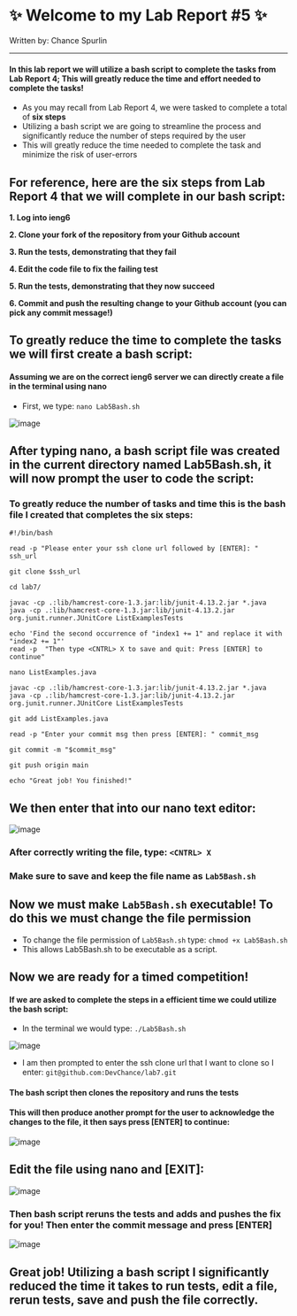 # **✨ Welcome to my Lab Report #5 ✨** 

Written by: Chance Spurlin

------------------------------------

#### **In this lab report we will utilize a bash script to complete the tasks from Lab Report 4; This will greatly reduce the time and effort needed to complete the tasks!**

 * As you may recall from Lab Report 4, we were tasked to complete a total of **six steps**
 * Utilizing a bash script we are going to streamline the process and significantly reduce the number of steps required by the user
 * This will greatly reduce the time needed to complete the task and minimize the risk of user-errors

## For reference, here are the **six steps** from Lab Report 4 that we will complete in our bash script:

**1. Log into ieng6**

**2. Clone your fork of the repository from your Github account**

**3. Run the tests, demonstrating that they fail**

**4. Edit the code file to fix the failing test**

**5. Run the tests, demonstrating that they now succeed**

**6. Commit and push the resulting change to your Github account (you can pick any commit message!)**



## To greatly reduce the time to complete the tasks we will first create a bash script:

#### Assuming we are on the correct ieng6 server we can directly create a file in the terminal using nano

- First, we type: `nano Lab5Bash.sh`

![image](https://user-images.githubusercontent.com/122570751/224882630-f7245b7a-b919-4be7-bf6d-829bf8de2c43.png)

## After typing nano, a bash script file was created in the current directory named **Lab5Bash.sh**, it will now prompt the user to code the script:

### To greatly reduce the number of tasks and  time this is the bash file I created that completes the **six steps**:

```
#!/bin/bash

read -p "Please enter your ssh clone url followed by [ENTER]: " ssh_url

git clone $ssh_url

cd lab7/

javac -cp .:lib/hamcrest-core-1.3.jar:lib/junit-4.13.2.jar *.java
java -cp .:lib/hamcrest-core-1.3.jar:lib/junit-4.13.2.jar org.junit.runner.JUnitCore ListExamplesTests

echo 'Find the second occurrence of "index1 += 1" and replace it with "index2 += 1"'     
read -p  "Then type <CNTRL> X to save and quit: Press [ENTER] to continue"

nano ListExamples.java

javac -cp .:lib/hamcrest-core-1.3.jar:lib/junit-4.13.2.jar *.java
java -cp .:lib/hamcrest-core-1.3.jar:lib/junit-4.13.2.jar org.junit.runner.JUnitCore ListExamplesTests

git add ListExamples.java

read -p "Enter your commit msg then press [ENTER]: " commit_msg

git commit -m "$commit_msg"

git push origin main

echo "Great job! You finished!"
```

## We then enter that into our nano text editor:

![image](https://user-images.githubusercontent.com/122570751/224883709-93c423f1-2bdf-4b65-ac59-2872315eee18.png)

### After correctly writing the file, type: `<CNTRL> X`
### Make sure to save and keep the file name as `Lab5Bash.sh`

## Now we must make `Lab5Bash.sh` executable! To do this we must change the file permission

- To change the file permission of `Lab5Bash.sh` type: `chmod +x Lab5Bash.sh`
- This allows Lab5Bash.sh to be executable as a script.

## Now we are ready for a timed competition!

#### If we are asked to complete the steps in a efficient time we could utilize the bash script:

- In the terminal we would type: `./Lab5Bash.sh`

![image](https://user-images.githubusercontent.com/122570751/224884940-d8ac94d1-84c5-4b7a-a2c7-df09168c660e.png)

- I am then prompted to enter the ssh clone url that I want to clone so I enter: `git@github.com:DevChance/lab7.git`

#### The bash script then clones the repository and runs the tests
#### This will then produce another prompt for the user to acknowledge the changes to the file, it then says press [ENTER] to continue:

![image](https://user-images.githubusercontent.com/122570751/224885409-d3c6995e-d538-4807-8707-2c3568271e41.png)

## Edit the file using nano and [EXIT]:

![image](https://user-images.githubusercontent.com/122570751/224885516-215f08ac-d538-486e-afb2-1029a4a98f35.png)

### Then bash script reruns the tests and adds and pushes the fix for you! Then enter the commit message and press [ENTER]

![image](https://user-images.githubusercontent.com/122570751/224885781-0c405e91-8acc-4fa1-be67-805d2a27311a.png)

## Great job! Utilizing a bash script I significantly reduced the time it takes to run tests, edit a file, rerun tests, save and push the file correctly.

